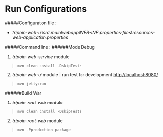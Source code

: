 # Run Configurations

#####Configuration file :
* *tripoin-web-ui\src\main\webapp\WEB-INF\properties-files\resources-web-application.properties*

#####Command line :
######Mode Debug

1. *tripoin-web-service* module

> ``mvn clean install -DskipTests``

2. *tripoin-web-ui* module | run test for development [http://localhost:8080/](http://localhost:8080/ "localhost")

> ``mvn jetty:run``

######Build War 

1. *tripoin-root-web* module

> ``mvn clean install -DskipTests``

2. *tripoin-root-web* module

> ``mvn -Pproduction package``
